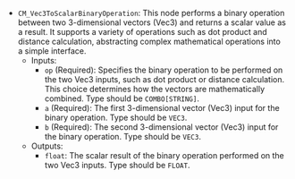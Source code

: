- `CM_Vec3ToScalarBinaryOperation`: This node performs a binary operation between two 3-dimensional vectors (Vec3) and returns a scalar value as a result. It supports a variety of operations such as dot product and distance calculation, abstracting complex mathematical operations into a simple interface.
    - Inputs:
        - `op` (Required): Specifies the binary operation to be performed on the two Vec3 inputs, such as dot product or distance calculation. This choice determines how the vectors are mathematically combined. Type should be `COMBO[STRING]`.
        - `a` (Required): The first 3-dimensional vector (Vec3) input for the binary operation. Type should be `VEC3`.
        - `b` (Required): The second 3-dimensional vector (Vec3) input for the binary operation. Type should be `VEC3`.
    - Outputs:
        - `float`: The scalar result of the binary operation performed on the two Vec3 inputs. Type should be `FLOAT`.
